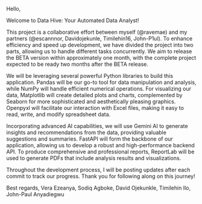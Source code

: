 Hello,

Welcome to Data Hive: Your Automated Data Analyst!

This project is a collaborative effort between myself (@ravemae) and my partners (@escannnor, Davidojekunle, Timilehin16, John-P1ul). To enhance efficiency and speed up development, we have divided the project into two parts, allowing us to handle different tasks concurrently. We aim to release the BETA version within approximately one month, with the complete project expected to be ready two months after the BETA release.

We will be leveraging several powerful Python libraries to build this application. Pandas will be our go-to tool for data manipulation and analysis, while NumPy will handle efficient numerical operations. For visualizing our data, Matplotlib will create detailed plots and charts, complemented by Seaborn for more sophisticated and aesthetically pleasing graphics. Openpyxl will facilitate our interaction with Excel files, making it easy to read, write, and modify spreadsheet data.

Incorporating advanced AI capabilities, we will use Gemini AI to generate insights and recommendations from the data, providing valuable suggestions and summaries. FastAPI will form the backbone of our application, allowing us to develop a robust and high-performance backend API. To produce comprehensive and professional reports, ReportLab will be used to generate PDFs that include analysis results and visualizations.

Throughout the development process, I will be posting updates after each commit to track our progress. Thank you for following along on this journey!

Best regards,
Vera Ezeanya, Sodiq Agboke, David Ojekunkle, Timilehin Ilo, John-Paul Anyadiegwu
